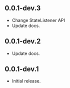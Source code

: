 ## 0.0.1-dev.3

* Change StateListener API
* Update docs.

## 0.0.1-dev.2

* Update docs.

## 0.0.1-dev.1

* Initial release.
